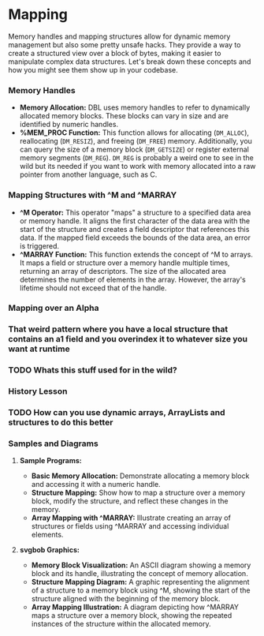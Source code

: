 # Mapping
Memory handles and mapping structures allow for dynamic memory management but also some pretty unsafe hacks. They provide a way to create a structured view over a block of bytes, making it easier to manipulate complex data structures. Let's break down these concepts and how you might see them show up in your codebase.

### Memory Handles
- **Memory Allocation:** DBL uses memory handles to refer to dynamically allocated memory blocks. These blocks can vary in size and are identified by numeric handles.
- **%MEM_PROC Function:** This function allows for allocating (`DM_ALLOC`), reallocating (`DM_RESIZ`), and freeing (`DM_FREE`) memory. Additionally, you can query the size of a memory block (`DM_GETSIZE`) or register external memory segments (`DM_REG`). `DM_REG` is probably a weird one to see in the wild but its needed if you want to work with memory allocated into a raw pointer from another language, such as C.

### Mapping Structures with ^M and ^MARRAY
- **^M Operator:** This operator "maps" a structure to a specified data area or memory handle. It aligns the first character of the data area with the start of the structure and creates a field descriptor that references this data. If the mapped field exceeds the bounds of the data area, an error is triggered.
- **^MARRAY Function:** This function extends the concept of ^M to arrays. It maps a field or structure over a memory handle multiple times, returning an array of descriptors. The size of the allocated area determines the number of elements in the array. However, the array's lifetime should not exceed that of the handle.

### Mapping over an Alpha

### That weird pattern where you have a local structure that contains an a1 field and you overindex it to whatever size you want at runtime

### TODO Whats this stuff used for in the wild?

### History Lesson

### TODO How can you use dynamic arrays, ArrayLists and structures to do this better

### Samples and Diagrams
1. **Sample Programs:**
   - **Basic Memory Allocation:** Demonstrate allocating a memory block and accessing it with a numeric handle.
   - **Structure Mapping:** Show how to map a structure over a memory block, modify the structure, and reflect these changes in the memory.
   - **Array Mapping with ^MARRAY:** Illustrate creating an array of structures or fields using ^MARRAY and accessing individual elements.

2. **svgbob Graphics:**
   - **Memory Block Visualization:** An ASCII diagram showing a memory block and its handle, illustrating the concept of memory allocation.
   - **Structure Mapping Diagram:** A graphic representing the alignment of a structure to a memory block using ^M, showing the start of the structure aligned with the beginning of the memory block.
   - **Array Mapping Illustration:** A diagram depicting how ^MARRAY maps a structure over a memory block, showing the repeated instances of the structure within the allocated memory.
